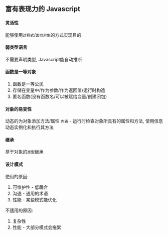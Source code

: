 ## 富有表现力的 Javascript

#### 灵活性
能够使用`过程式`/`面向对象`的方式实现目的

#### 弱类型语言
不需要声明类型, Javascript能自动推断
#### 函数是一等对象
1. 函数是一等公民
2. 存储在变量中/作为参数/作为返回值/运行时构造
3. 匿名函数(没有函数名/可以被赋给变量/创建闭包)

#### 对象的易变性
动态的为对象添加方法/属性
`内省` - 运行时检查对象所具有的属性和方法, 使用信息动态实例化和执行其方法

#### 继承
基于对象的`原型`继承

#### 设计模式
使用的原因:
1. 可维护性 - 低耦合
2. 沟通 - 通用的术语
3. 性能 - 某些模式能优化  

不适用的原因:
1. 复杂性
2. 性能 - 大部分模式会拖累
